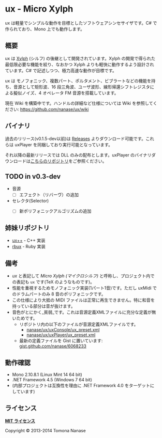 # ux - Micro Xylph

ux は軽量でシンプルな動作を目標としたソフトウェアシンセサイザです。C# で作られており、Mono 上でも動作します。


## 概要

ux は [Xylph](http://www.johokagekkan.go.jp/2011/u-20/xylph.html) (シルフ) の後継として開発されています。Xylph の開発で得られた最低限必要な機能を絞り、なおかつ Xylph よりも軽快に動作するよう設計されています。C# で記述しつつ、極力高速な動作が目標です。

ux は モノフォニック、複数パート、ポルタメント、ビブラートなどの機能を持ち、音源として矩形波、16 段三角波、ユーザ波形、線形帰還シフトレジスタによる擬似ノイズ、4 オペレータ FM 音源を搭載しています。

現在 Wiki を構築中です。ハンドルの詳細など仕様については Wiki を参照してください: https://github.com/nanase/ux/wiki


## バイナリ

過去のリリース(v0.1.5-dev以前)は [Releases](//github.com/nanase/ux/releases) よりダウンロード可能です。これらは uxPlayer を同梱しており実行可能となっています。

それ以降の最新リリースでは DLL のみの配布とします。uxPlayer のバイナリダウンロードは[こちらのリポジトリ](//github.com/nanase/uxPlayer)をご参照ください。


## TODO in v0.3-dev

* 音源
  - [ ] エフェクト（リバーヴ）の追加

* セレクタ(Selector)
  - [ ] 新ポリフォニックアルゴリズムの追加


## 姉妹リポジトリ

* [ux++](//github.com/nanase/uxpp) - C++ 実装
* [rbux](//github.com/nanase/rbux) - Ruby 実装


## 備考

* _ux_ と表記して _Micro Xylph (マイクロシルフ)_ と呼称し、プロジェクト内での表記も `ux` です(TeX のようなものです)。
* 性能を重視するためモノフォニック実装(1パート1音)です。ただし uxMidi でのドラムパートのみ 8 音のポリフォニックです。
* この仕様により大抵の MIDI ファイルは正常に再生できません。特に和音を持っている部分は音が抜けます。
* 音色がとにかく_貧弱_です。これは音源定義XMLファイルに充分な定義が無いためです。
  - リポジトリ内の以下のファイルが音源定義XMLファイルです。
    + [nanase/ux/uxConsole/ux_preset.xml](//github.com/nanase/ux/blob/v0.2-dev/uxConsole/ux_preset.xml)
    + [nanase/ux/uxPlayer/ux_preset.xml](//github.com/nanase/ux/blob/v0.2-dev/uxPlayer/ux_preset.xml)
  - 最新の定義ファイルを Gist に置いています: [gist.github.com/nanase/6068233](//gist.github.com/nanase/6068233)


## 動作確認
* Mono 2.10.8.1 (Linux Mint 14 64 bit)
* .NET Framework 4.5 (Windows 7 64 bit)
* (内部プロジェクトは互換性を理由に .NET Framework 4.0 をターゲットにしています)

## ライセンス

**[MIT ライセンス](//github.com/nanase/ux/blob/v0.2-dev/LICENSE)**

Copyright &copy; 2013-2014 Tomona Nanase
